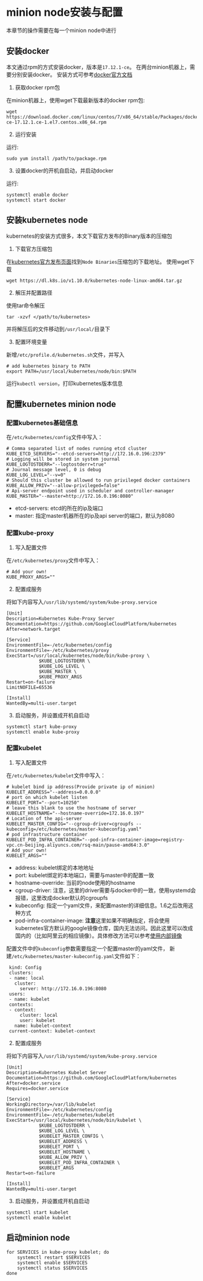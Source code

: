 # minion node安装与配置
本章节的操作需要在每一个minion node中进行

## 安装docker
本文通过rpm的方式安装docker，版本是`17.12.1-ce`。
在两台minion机器上，需要分别安装docker。
安装方式可参考[docker官方文档](https://docs.docker.com/install/linux/docker-ce/centos/#docker-ee-customers)

1. 获取docker rpm包

在minion机器上，使用wget下载最新版本的docker rpm包:

    wget https://download.docker.com/linux/centos/7/x86_64/stable/Packages/docker-ce-17.12.1.ce-1.el7.centos.x86_64.rpm

2. 运行安装

运行:

    sudo yum install /path/to/package.rpm

3. 设置docker的开机自启动，并启动docker

运行:

    systemctl enable docker
    systemctl start docker

## 安装kubernetes node
kubernetes的安装方式很多，本文下载官方发布的Binary版本的压缩包

1. 下载官方压缩包

在[kubernetes官方发布页面](https://kubernetes.io/docs/imported/release/notes/#node-binaries)找到`Node Binaries`压缩包的下载地址。
使用wget下载

`wget https://dl.k8s.io/v1.10.0/kubernetes-node-linux-amd64.tar.gz`

2. 解压并配置路径

使用tar命令解压

`tar -xzvf </path/to/kubernetes>`

并将解压后的文件移动到`/usr/local/`目录下

3. 配置环境变量

新增`/etc/profile.d/kubernetes.sh`文件，并写入

```
# add kubernetes binary to PATH
export PATH=/usr/local/kubernetes/node/bin:$PATH
```

运行`kubectl version`，打印kubernetes版本信息

## 配置kubernetes minion node

### 配置kubernetes基础信息

在`/etc/kubernetes/config`文件中写入：

```
# Comma separated list of nodes running etcd cluster
KUBE_ETCD_SERVERS="--etcd-servers=http://172.16.0.196:2379"
# Logging will be stored in system journal
KUBE_LOGTOSTDERR="--logtostderr=true"
# Journal message level, 0 is debug
KUBE_LOG_LEVEL="--v=0"
# Should this cluster be allowed to run privileged docker containers
KUBE_ALLOW_PRIV="--allow-privileged=false"
# Api-server endpoint used in scheduler and controller-manager
KUBE_MASTER="--master=http://172.16.0.196:8080"
```

- etcd-servers: etcd的所在的ip及端口
- master: 指定master机器所在的ip及api server的端口，默认为8080

### 配置kube-proxy

1. 写入配置文件

在`/etc/kubernetes/proxy`文件中写入：

```
# Add your own!
KUBE_PROXY_ARGS=""
```

2. 配置成服务

将如下内容写入`/usr/lib/systemd/system/kube-proxy.service`

```
[Unit]
Description=Kubernetes Kube-Proxy Server
Documentation=https://github.com/GoogleCloudPlatform/kubernetes
After=network.target

[Service]
EnvironmentFile=-/etc/kubernetes/config
EnvironmentFile=-/etc/kubernetes/proxy
ExecStart=/usr/local/kubernetes/node/bin/kube-proxy \
            $KUBE_LOGTOSTDERR \
            $KUBE_LOG_LEVEL \
            $KUBE_MASTER \
            $KUBE_PROXY_ARGS
Restart=on-failure
LimitNOFILE=65536

[Install]
WantedBy=multi-user.target
```

3. 启动服务，并设置成开机自启动

```
systemctl start kube-proxy
systemctl enable kube-proxy
```

### 配置kubelet

1. 写入配置文件

在`/etc/kubernetes/kubelet`文件中写入：

```
# kubelet bind ip address(Provide private ip of minion)
KUBELET_ADDRESS="--address=0.0.0.0"
# port on which kubelet listen
KUBELET_PORT="--port=10250"
# leave this blank to use the hostname of server
KUBELET_HOSTNAME="--hostname-override=172.16.0.197"
# Location of the api-server
KUBELET_MASTER_CONFIG="--cgroup-driver=cgroupfs --kubeconfig=/etc/kubernetes/master-kubeconfig.yaml"
# pod infrastructure container
KUBELET_POD_INFRA_CONTAINER="--pod-infra-container-image=registry-vpc.cn-beijing.aliyuncs.com/rsq-main/pause-amd64:3.0"
# Add your own!
KUBELET_ARGS=""
```

- address: kubelet绑定的本地地址
- port: kubelet绑定的本地端口，需要与master中的配置一致
- hostname-override: 当前的node使用的hostname
- cgroup-driver: 注意，这里的driver需要与docker中的一致，使用systemd会报错，这里改成docker默认的cgroupfs
- kubeconfig: 指定一个yaml文件，来配置master的详细信息。1.6之后改用这种方式
- pod-infra-container-image: **注意**这里如果不明确指定，将会使用kubernetes官方默认的google镜像仓库，国内无法访问。因此这里可以改成国内的（比如阿里云的相应镜像）。具体修改方法可以参考[使用内部镜像](internal-image.md)

配置文件中的`kubeconfig`参数需要指定一个配置master的yaml文件，
新建`/etc/kubernetes/master-kubeconfig.yaml`文件如下：

```
 kind: Config
 clusters:
 - name: local
   cluster:
     server: http://172.16.0.196:8080
 users:
 - name: kubelet
 contexts:
 - context:
     cluster: local
     user: kubelet
   name: kubelet-context
 current-context: kubelet-context
```

2. 配置成服务

将如下内容写入`/usr/lib/systemd/system/kube-proxy.service`

```
[Unit]
Description=Kubernetes Kubelet Server
Documentation=https://github.com/GoogleCloudPlatform/kubernetes
After=docker.service
Requires=docker.service

[Service]
WorkingDirectory=/var/lib/kubelet
EnvironmentFile=-/etc/kubernetes/config
EnvironmentFile=-/etc/kubernetes/kubelet
ExecStart=/usr/local/kubernetes/node/bin/kubelet \
            $KUBE_LOGTOSTDERR \
            $KUBE_LOG_LEVEL \
            $KUBELET_MASTER_CONFIG \
            $KUBELET_ADDRESS \
            $KUBELET_PORT \
            $KUBELET_HOSTNAME \
            $KUBE_ALLOW_PRIV \
            $KUBELET_POD_INFRA_CONTAINER \
            $KUBELET_ARGS
Restart=on-failure

[Install]
WantedBy=multi-user.target
```

3. 启动服务，并设置成开机自启动

```
systemctl start kubelet
systemctl enable kubelet
```

## 启动minion node

```
for SERVICES in kube-proxy kubelet; do
    systemctl restart $SERVICES
    systemctl enable $SERVICES
    systemctl status $SERVICES
done
```